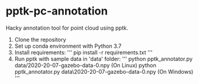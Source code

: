 # pptk-pc-annotation
Hacky annotation tool for point cloud using pptk.

1) Clone the repository
2) Set up conda environment with Python 3.7
3) Install requirements:
'''
  pip install -r requirements.txt
'''  
4) Run pptk with sample data in 'data' folder:
'''
python pptk_annotator.py data/2020-20-07-gazebo-data-0.npy    (On Linux)
python pptk_annotator.py data\2020-20-07-gazebo-data-0.npy    (On Windows)
'''

